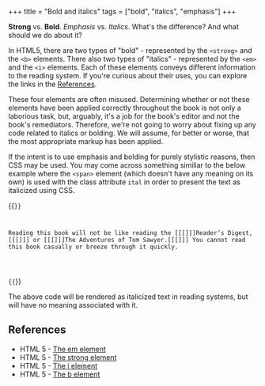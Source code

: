 +++
title = "Bold and italics"
tags = ["bold", "italics", "emphasis"]
+++

**Strong** vs. **Bold**. *Emphasis* vs. *Italics*. What's the difference? And what should we do about it?

In HTML5, there are two types of "bold" - represented by the ```<strong>``` and the ```<b>``` elements. There also two types of "italics" - represented by the ```<em>``` and the ```<i>``` elements. Each of these elements conveys different information to the reading system. If you're curious about their uses, you can explore the links in the [References](#references).

These four elements are often misused. Determining whether or not these elements have been applied correctly throughout the book is not only a laborious task, but, arguably, it's a job for the book's editor and not the book's remediators. Therefore, we're not going to worry about fixing up any code related to italics or bolding. We will assume, for better or worse, that the most appropriate markup has been applied.

If the intent is to use emphasis and bolding for purely stylistic reasons, then CSS may be used. You may come across something similiar to the below example where the ```<span>``` element (which doesn't have any meaning on its own) is used with the class attribute ```ital``` in order to present the text as italicized using CSS.

{{<code>}}

<p>Reading this book will not be like reading the [[[<span class="ital">]]]Reader’s Digest,[[[</span>]]] or [[[<span class="ital">]]]The Adventures of Tom Sawyer.[[[</span>]]] You cannot read this book casually or breeze through it quickly.</p> 

{{</code>}}

The above code will be rendered as italicized text in reading systems, but will have no meaning associated with it. 
## References

  * HTML 5 - [The em element](https://www.w3.org/TR/html/textlevel-semantics.html#the-em-element)
  * HTML 5 - [The strong element](https://www.w3.org/TR/html/textlevel-semantics.html#the-strong-element)
  * HTML 5 - [The i element](https://www.w3.org/TR/html/textlevel-semantics.html#the-i-element)
  * HTML 5 - [The b element](https://www.w3.org/TR/html/textlevel-semantics.html#the-b-element)